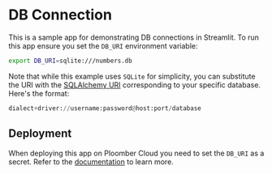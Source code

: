 # DB Connection 

This is a sample app for demonstrating DB connections in Streamlit. To run this app ensure you set the `DB_URI` environment variable:

```sh 
export DB_URI=sqlite:///numbers.db
```

Note that while this example uses `SQLite` for simplicity, you can substitute the URI with the [SQLAlchemy URI](https://docs.sqlalchemy.org/en/20/core/engines.html#database-urls) corresponding to your specific database. Here's the format:

```python
dialect+driver://username:password@host:port/database
```

## Deployment

When deploying this app on Ploomber Cloud you need to set the `DB_URI` as a secret. Refer to the [documentation](https://docs.cloud.ploomber.io/en/latest/user-guide/secrets.html) to learn more.